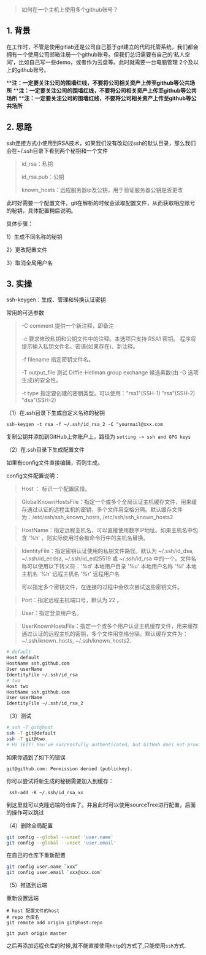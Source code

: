 > 如何在一个主机上使用多个github账号？
## 1. 背景

在工作时，不管是使用gitlab还是公司自己基于git建立的代码托管系统，我们都会拥有一个使用公司邮箱注册一个github账号。但我们总归需要有自己的‘私人空间’，比如自己写一些demo，或者作为云盘等。此时就需要一台电脑管理 2个及以上的github账号。

****注：一定要关注公司的围墙红线，不要将公司相关资产上传至github等公共场所**
****注：一定要关注公司的围墙红线，不要将公司相关资产上传至github等公共场所**
****注：一定要关注公司的围墙红线，不要将公司相关资产上传至github等公共场所**
## 2. 思路

ssh连接方式小使用到RSA技术，如果我们没有改动过ssh的默认目录，那么我们会在~/.ssh目录下看到两个秘钥和一个文件

> id_rsa：私钥
>
> id_rsa.pub：公钥
>
> known_hosts：远程服务器ip及公钥，用于验证服务器公钥是否更改

此时好需要一个配置文件，git在解析的时候会读取配置文件，从而获取相应账号的秘钥，具体配置稍后说明。

具体步骤：

1）生成不同名称的秘钥

2）更改配置文件

3）取消全局用户名

## 3. 实操

ssh-keygen：生成、管理和转换认证密钥

常用的可选参数

> -C comment
>          提供一个新注释，即备注
>
> -c      要求修改私钥和公钥文件中的注释。本选项只支持 RSA1 密钥。
>          程序将提示输入私钥文件名、密语(如果存在)、新注释。
>
>  -f filename
>          指定密钥文件名。
>
>  -T output_file
>          测试 Diffie-Hellman group exchange 候选素数(由 -G 选项生成)的安全性。
>
>  -t type
>          指定要创建的密钥类型。可以使用："rsa1"(SSH-1) "rsa"(SSH-2) "dsa"(SSH-2)

（1）在.ssh目录下生成自定义名称的秘钥

`ssh-keygen -t rsa -f ~/.ssh/id_rsa_2 -C "yourmail@xxx.com`

复制公钥并添加到GitHub上你账户上，路径为 `setting -> ssh and GPG keys`

（2）在.ssh目录下生成配置文件

如果有config文件直接编辑，否则生成。

config文件配置说明：

> Host ： 标识一个配置区段。

> GlobalKnownHostsFile：指定一个或多个全局认证主机缓存文件，用来缓存通过认证的远程主机的密钥，多个文件用空格分隔。默认缓存文件为：/etc/ssh/ssh_known_hosts, /etc/ssh/ssh_known_hosts2.

> HostName：指定远程主机名，可以直接使用数字IP地址。如果主机名中包含 ‘%h’ ，则实际使用时会被命令行中的主机名替换。

> IdentityFile：指定密钥认证使用的私钥文件路径。默认为 ~/.ssh/id_dsa, ~/.ssh/id_ecdsa, ~/.ssh/id_ed25519 或 ~/.ssh/id_rsa 中的一个。文件名称可以使用以下转义符：'%d' 本地用户目录
> '%u' 本地用户名称
> '%l' 本地主机名
> '%h' 远程主机名
> '%r' 远程用户名
>
> 可以指定多个密钥文件，在连接的过程中会依次尝试这些密钥文件。

> Port：指定远程主机端口号，默认为 22 。

> User：指定登录用户名。

> UserKnownHostsFile：指定一个或多个用户认证主机缓存文件，用来缓存通过认证的远程主机的密钥，多个文件用空格分隔。默认缓存文件为： ~/.ssh/known_hosts, ~/.ssh/known_hosts2.

```bash
# default                                                                       
Host default
HostName ssh.github.com
User userName
IdentityFile ~/.ssh/id_rsa
# two                                                                           
Host two
HostName ssh.github.com
User userName
IdentityFile ~/.ssh/id_rsa_2
```

（3）测试

```bash
# ssh -T git@host
ssh -T git@default
ssh -T git@two
# Hi IEIT! You've successfully authenticated, but GitHub does not provide shell access.
```

如果你遇到了如下的错误

```
git@github.com: Permission denied (publickey).
```

你可以尝试将新生成的秘钥需要加入到缓存：

```
 ssh-add -K ~/.ssh/id_rsa_xx
```

到这里就可以克隆远端的仓库了。并且此时可以使用sourceTree进行配置，后面的操作可以跳过

（4）删除全局配置

```bash
git config --global --unset 'user.name'
git config --global --unset 'user.email'
```

在自己的仓库下重新配置

```bash
git config user.name `xxx“
git config user.email `xxx@xxx.com`
```

（5）推送到远端

重新设置远端

```
# host 配置文件的host
# repo 仓库名
git remote add origin git@host:repo
```

```
git push origin master
```

之后再添加远程仓库的时候,就不能直接使用`http`的方式了,只能使用`ssh`方式.
